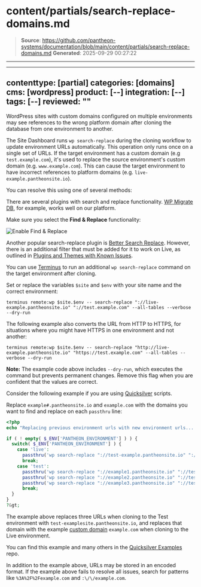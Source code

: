 # content/partials/search-replace-domains.md

> **Source**: https://github.com/pantheon-systems/documentation/blob/main/content/partials/search-replace-domains.md
> **Generated**: 2025-09-29 00:27:22

---

---
contenttype: [partial]
categories: [domains]
cms: [wordpress]
product: [--]
integration: [--]
tags: [--]
reviewed: ""
---

WordPress sites with custom domains configured on multiple environments may see references to the wrong platform domain after cloning the database from one environment to another.

The Site Dashboard runs `wp search-replace` during the cloning workflow to update environment URLs automatically. This operation only runs once on a single set of URLs. If the target environment has a custom domain (e.g `test.example.com`), it's used to replace the source environment's custom domain (e.g. `www.example.com`). This can cause the target environment to have incorrect references to platform domains (e.g. `live-example.pantheonsite.io`).

You can resolve this using one of several methods:

<TabList>

<Tab title="Plugins" id="plugin-replace" active={true}>

There are several plugins with search and replace functionality. [WP Migrate DB](https://wordpress.org/plugins/wp-migrate-db/), for example, works well on our platform.

Make sure you select the **Find & Replace** functionality:

<Image alt="Enable Find & Replace" path="wp-migrate-db-setting.png" />

Another popular search-replace plugin is [Better Search Replace](https://wordpress.org/plugins/better-search-replace/). However, there is an additional filter that must be added for it to work on Live, as outlined in [Plugins and Themes with Known Issues](/wordpress-known-issues/#better-search-and-replace).

</Tab>

<Tab title="Terminus" id="terminus-replace-anchor">

You can use [Terminus](/terminus) to run an additional `wp search-replace` command on the target environment after cloning. 

Set or replace the variables `$site` and `$env` with your site name and the correct environment:

```bash{promptUser: user}
terminus remote:wp $site.$env -- search-replace "://live-example.pantheonsite.io" "://test.example.com" --all-tables --verbose --dry-run
```

The following example also converts the URL from HTTP to HTTPS, for situations where you might have HTTPS in one environment and not another:

```bash{promptUser: user}
terminus remote:wp $site.$env -- search-replace "http://live-example.pantheonsite.io" "https://test.example.com" --all-tables --verbose --dry-run
```

**Note:** The example code above includes `--dry-run`, which executes the command but prevents permanent changes. Remove this flag when you are confident that the values are correct.

</Tab>

<Tab title="Quicksilver" id="quicksilver-replace-anchor">

Consider the following example if you are using [Quicksilver](/guides/quicksilver) scripts.

Replace `example#.pantheonsite.io` and `example.com` with the domains you want to find and replace on each `passthru` line:

```php
<?php
echo "Replacing previous environment urls with new environment urls... \n";

if ( ! empty( $_ENV['PANTHEON_ENVIRONMENT'] ) ) {
  switch( $_ENV['PANTHEON_ENVIRONMENT'] ) {
    case 'live':
      passthru('wp search-replace "://test-example.pantheonsite.io" "://example.com" --all-tables ');
      break;
    case 'test':
      passthru('wp search-replace "://example1.pantheonsite.io" "://test-examplesite.pantheonsite.io" --all-tables ');
      passthru('wp search-replace "://example2.pantheonsite.io" "://test-examplesite.pantheonsite.io" --all-tables ');
      passthru('wp search-replace "://example3.pantheonsite.io" "://test-examplesite.pantheonsite.io" --all-tables ');
      break;
  }
}
?&gt;
```

The example above replaces three URLs when cloning to the Test environment with `test-examplesite.pantheonsite.io`, and replaces that domain with the example [custom domain](/guides/domains) `example.com` when cloning to the Live environment.

You can find this example and many others in the [Quicksilver Examples](https://github.com/pantheon-systems/quicksilver-examples) repo.

</Tab>

</TabList>

<Alert title="Note" type="info">

In addition to the example above, URLs may be stored in an encoded format. If the example above fails to resolve all issues, search for patterns like `%3A%2F%2Fexample.com` and `:\/\/example.com`.

</Alert>

